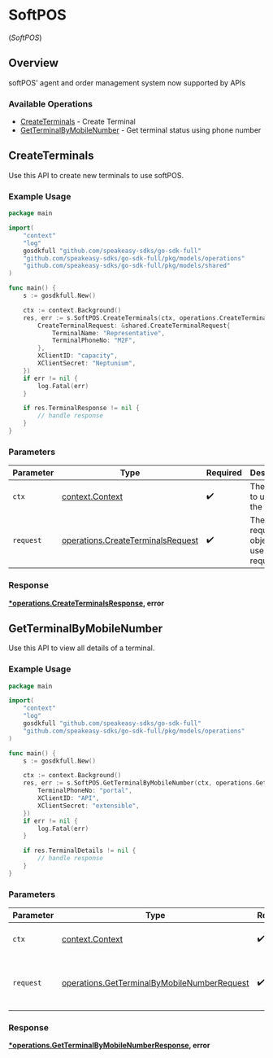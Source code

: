 # SoftPOS
(*SoftPOS*)

## Overview

softPOS' agent and order management system now supported by APIs

### Available Operations

* [CreateTerminals](#createterminals) - Create Terminal
* [GetTerminalByMobileNumber](#getterminalbymobilenumber) - Get terminal status using phone number

## CreateTerminals

Use this API to create new terminals to use softPOS.

### Example Usage

```go
package main

import(
	"context"
	"log"
	gosdkfull "github.com/speakeasy-sdks/go-sdk-full"
	"github.com/speakeasy-sdks/go-sdk-full/pkg/models/operations"
	"github.com/speakeasy-sdks/go-sdk-full/pkg/models/shared"
)

func main() {
    s := gosdkfull.New()

    ctx := context.Background()
    res, err := s.SoftPOS.CreateTerminals(ctx, operations.CreateTerminalsRequest{
        CreateTerminalRequest: &shared.CreateTerminalRequest{
            TerminalName: "Representative",
            TerminalPhoneNo: "M2F",
        },
        XClientID: "capacity",
        XClientSecret: "Neptunium",
    })
    if err != nil {
        log.Fatal(err)
    }

    if res.TerminalResponse != nil {
        // handle response
    }
}
```

### Parameters

| Parameter                                                                              | Type                                                                                   | Required                                                                               | Description                                                                            |
| -------------------------------------------------------------------------------------- | -------------------------------------------------------------------------------------- | -------------------------------------------------------------------------------------- | -------------------------------------------------------------------------------------- |
| `ctx`                                                                                  | [context.Context](https://pkg.go.dev/context#Context)                                  | :heavy_check_mark:                                                                     | The context to use for the request.                                                    |
| `request`                                                                              | [operations.CreateTerminalsRequest](../../models/operations/createterminalsrequest.md) | :heavy_check_mark:                                                                     | The request object to use for the request.                                             |


### Response

**[*operations.CreateTerminalsResponse](../../models/operations/createterminalsresponse.md), error**


## GetTerminalByMobileNumber

Use this API to view all details of a terminal.

### Example Usage

```go
package main

import(
	"context"
	"log"
	gosdkfull "github.com/speakeasy-sdks/go-sdk-full"
	"github.com/speakeasy-sdks/go-sdk-full/pkg/models/operations"
)

func main() {
    s := gosdkfull.New()

    ctx := context.Background()
    res, err := s.SoftPOS.GetTerminalByMobileNumber(ctx, operations.GetTerminalByMobileNumberRequest{
        TerminalPhoneNo: "portal",
        XClientID: "API",
        XClientSecret: "extensible",
    })
    if err != nil {
        log.Fatal(err)
    }

    if res.TerminalDetails != nil {
        // handle response
    }
}
```

### Parameters

| Parameter                                                                                                  | Type                                                                                                       | Required                                                                                                   | Description                                                                                                |
| ---------------------------------------------------------------------------------------------------------- | ---------------------------------------------------------------------------------------------------------- | ---------------------------------------------------------------------------------------------------------- | ---------------------------------------------------------------------------------------------------------- |
| `ctx`                                                                                                      | [context.Context](https://pkg.go.dev/context#Context)                                                      | :heavy_check_mark:                                                                                         | The context to use for the request.                                                                        |
| `request`                                                                                                  | [operations.GetTerminalByMobileNumberRequest](../../models/operations/getterminalbymobilenumberrequest.md) | :heavy_check_mark:                                                                                         | The request object to use for the request.                                                                 |


### Response

**[*operations.GetTerminalByMobileNumberResponse](../../models/operations/getterminalbymobilenumberresponse.md), error**

